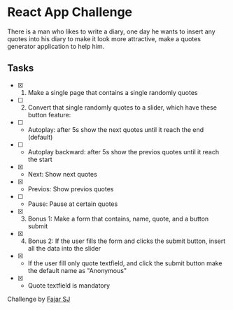 # React App Challenge

There is a man who likes to write a diary, one day he wants to insert any quotes into his diary to make it look more attractive, make a quotes generator application to help him.

## Tasks
- [x] 1. Make a single page that contains a single randomly quotes
- [ ] 2. Convert that single randomly quotes to a slider, which have these button feature:
- [ ]  - Autoplay: after 5s show the next quotes until it reach the end (default)
- [ ]  - Autoplay backward: after 5s show the previos quotes until it reach the start
- [x]  - Next: Show next quotes
- [x]  - Previos: Show previos quotes
- [ ]  - Pause: Pause at certain quotes
- [x] 3. Bonus 1: Make a form that contains, name, quote, and a button submit
- [x] 4. Bonus 2: If the user fills the form and clicks the submit button, insert all the data into the slider
- [x]  - If the user fill only quote textfield, and click the submit button make the default name as "Anonymous"
- [x]  - Quote textfield is mandatory

Challenge by [Fajar SJ](https://github.com/FajarSJ)
